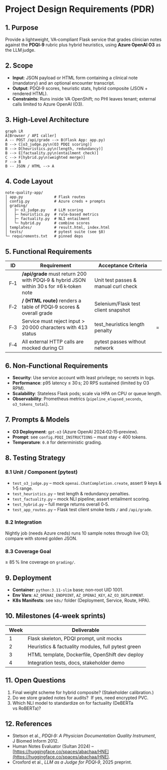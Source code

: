 # Project Design Requirements (PDR)

## 1. Purpose

Provide a lightweight, VA‐compliant Flask service that grades clinician notes against the **PDQI‑9** rubric plus hybrid heuristics, using **Azure OpenAI O3** as the LLM judge.

## 2. Scope

* **Input**: JSON payload or HTML form containing a clinical note (mandatory) and an optional encounter transcript.
* **Output**: PDQI‑9 scores, heuristic stats, hybrid composite (JSON + rendered HTML).
* **Constraints**: Runs inside VA OpenShift; no PHI leaves tenant; external calls limited to Azure OpenAI (O3).

## 3. High‑Level Architecture

```mermaid
graph LR
A[Browser / API caller]
A -- POST /api/grade --> B(Flask App: app.py)
B --> C[o3_judge.py\n(O3 PDQI scoring)]
B --> D[heuristics.py\n(length, redundancy)]
B --> E[factuality.py\n(entailment check)]
C --> F[hybrid.py\n(weighted merge)]
F --> B
B -- JSON / HTML --> A
```

## 4. Code Layout

```
note-quality-app/
│ app.py              # Flask routes
│ config.py           # Azure creds + prompts
│ grading/
│   ├─ o3_judge.py    # LLM scoring
│   ├─ heuristics.py  # rule‑based metrics
│   ├─ factuality.py  # NLI entailment
│   └─ hybrid.py      # combine scores
│ templates/          # result.html, index.html
│ tests/              # pytest suite (see §8)
└─ requirements.txt   # pinned deps
```

## 5. Functional Requirements

|  ID  | Requirement                                                                              | Acceptance Criteria                  |   |
| ---- | ---------------------------------------------------------------------------------------- | ------------------------------------ | - |
|  F‑1 | **/api/grade** must return 200 with PDQI‑9 & hybrid JSON within 30 s for ≤6 k‑token note | Unit test passes & manual curl check |   |
|  F‑2 | **/ (HTML route)** renders a table of PDQI‑9 scores & overall grade                      | Selenium/Flask test client snapshot  |   |
|  F‑3 | Service must reject input > 20 000 characters with 413 status                            | test\_heuristics length penalty      | = |
|  F‑4 | All external HTTP calls are mocked during CI                                             | pytest passes without network        |   |

## 6. Non‑Functional Requirements

* **Security**: Use service account with least privilege; no secrets in logs.
* **Performance**: p95 latency ≤ 30 s; 20 RPS sustained (limited by O3 RPM).
* **Scalability**: Stateless Flask pods; scale via HPA on CPU or queue length.
* **Observability**: Prometheus metrics (`pipeline_elapsed_seconds`, `o3_tokens_total`).

## 7. Prompts & Models

* **O3 Deployment**: `gpt-o3` (Azure OpenAI 2024‑02‑15‑preview).
* **Prompt**: see `config.PDQI_INSTRUCTIONS` – must stay < 400 tokens.
* **Temperature**: `0.0` for deterministic grading.

## 8. Testing Strategy

### 8.1 Unit / Component (pytest)

* `test_o3_judge.py` – mock `openai.ChatCompletion.create`, assert 9 keys & 1‑5 range.
* `test_heuristics.py` – test length & redundancy penalties.
* `test_factuality.py` – mock NLI pipeline; assert entailment scoring.
* `test_hybrid.py` – full merge returns overall 0‑5.
* `test_app_routes.py` – Flask test client smoke tests `/` and `/api/grade`.

### 8.2 Integration

Nightly job (needs Azure creds) runs 10 sample notes through live O3; compare with stored golden JSON.

### 8.3 Coverage Goal

≥ 85 % line coverage on `grading/`.

## 9. Deployment

* **Container**: `python:3.11-slim` base; non‑root UID 1001.
* **Env Vars**: `AZ_OPENAI_ENDPOINT`, `AZ_OPENAI_KEY`, `AZ_O3_DEPLOYMENT`.
* **K8s Manifests**: see `k8s/` folder (Deployment, Service, Route, HPA).

## 10. Milestones (4‑week sprints)

|  Week | Deliverable                                        |
| ----- | -------------------------------------------------- |
|  1    | Flask skeleton, PDQI prompt, unit mocks            |
|  2    | Heuristics & factuality modules, full pytest green |
|  3    | HTML template, Dockerfile, OpenShift dev deploy    |
|  4    | Integration tests, docs, stakeholder demo          |

## 11. Open Questions

1. Final weight scheme for hybrid composite?  (Stakeholder calibration.)
2. Do we store graded notes for audits?  If yes, need encrypted PVC.
3. Which NLI model to standardize on for factuality (DeBERTa vs RoBERTa)?

## 12. References

* Stetson et al., *PDQI‑9: A Physician Documentation Quality Instrument*, J Biomed Inform 2012.
* Human Notes Evaluator (Sultan 2024) – [https://huggingface.co/spaces/abachaa/HNE](https://huggingface.co/spaces/abachaa/HNE).
* Croxford et al., *LLM as a Judge for PDQI‑9*, 2025 preprint.
